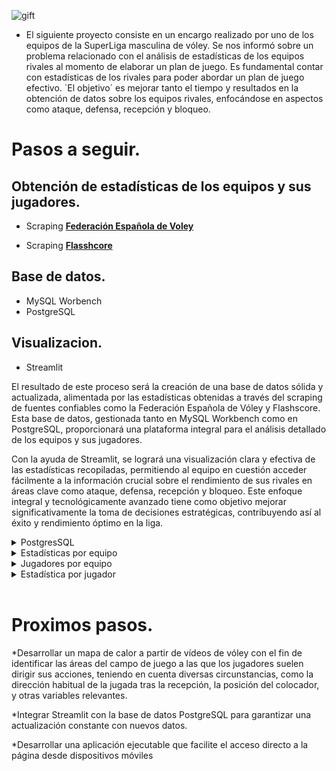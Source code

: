 ![gift](https://github.com/AlejandroCasna/VoleyStats-Pro/blob/1eb0d8a03e27a9dd85e3ac775496432f4e1b106f/Imagen/VoleyStats-Pro.gif)

* El siguiente proyecto consiste en un encargo realizado por uno de los equipos de la SuperLiga masculina de vóley. 
Se nos informó sobre un problema relacionado con el análisis de estadísticas de los equipos rivales al momento de elaborar un plan de juego. Es fundamental contar con estadísticas de los rivales para poder abordar un plan de juego efectivo. 
`El objetivo´ es mejorar tanto el tiempo y resultados en la obtención de datos sobre los equipos rivales, enfocándose en aspectos como ataque, defensa, recepción y bloqueo.


# Pasos a seguir.

## Obtención de estadísticas de los equipos y sus jugadores.
* Scraping [**Federación Española de Voley**](https://www.rfevb.com/)

* Scraping [**Flasshcore**](https://www.flashscore.es/)

## Base de datos.
* MySQL Worbench
* PostgreSQL

## Visualizacion.
* Streamlit

El resultado de este proceso será la creación de una base de datos sólida y actualizada, alimentada por las estadísticas obtenidas a través del scraping de fuentes confiables como la Federación Española de Vóley y Flashscore. Esta base de datos, gestionada tanto en MySQL Workbench como en PostgreSQL, proporcionará una plataforma integral para el análisis detallado de los equipos y sus jugadores.

Con la ayuda de Streamlit, se logrará una visualización clara y efectiva de las estadísticas recopiladas, permitiendo al equipo en cuestión acceder fácilmente a la información crucial sobre el rendimiento de sus rivales en áreas clave como ataque, defensa, recepción y bloqueo. Este enfoque integral y tecnológicamente avanzado tiene como objetivo mejorar significativamente la toma de decisiones estratégicas, contribuyendo así al éxito y rendimiento óptimo en la liga.

<details>
<summary>PostgresSQL</summary>
<br>
  
![diagrama](https://github.com/AlejandroCasna/VoleyStats-Pro/blob/1eb0d8a03e27a9dd85e3ac775496432f4e1b106f/Imagen/ERG_posgreSQL.png)
</details>



<details>
<summary>Estadísticas por equipo</summary>
<br>

![diagrama](https://github.com/AlejandroCasna/VoleyStats-Pro/blob/078e70a18fb0b569cd32bb23924ab0881668f3cd/Imagen/stats_equipo.png)
</details>

<details>
<summary>Jugadores por equipo</summary>
<br>

![diagrama](https://github.com/AlejandroCasna/VoleyStats-Pro/blob/078e70a18fb0b569cd32bb23924ab0881668f3cd/Imagen/jugadores_quipo.png)
</details>

<details>
<summary>Estadística por jugador</summary>

![diagrama](https://github.com/AlejandroCasna/VoleyStats-Pro/blob/078e70a18fb0b569cd32bb23924ab0881668f3cd/Imagen/stats_jugador.png)
</details>
<br>


# Proximos pasos.

*Desarrollar un mapa de calor a partir de vídeos de vóley con el fin de identificar las áreas del campo de juego a las que los jugadores suelen dirigir sus acciones, teniendo en cuenta diversas circunstancias, como la dirección habitual de la jugada tras la recepción, la posición del colocador, y otras variables relevantes.

*Integrar Streamlit con la base de datos PostgreSQL para garantizar una actualización constante con nuevos datos.

*Desarrollar una aplicación ejecutable que facilite el acceso directo a la página desde dispositivos móviles
